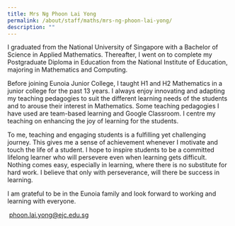 ```yaml
---
title: Mrs Ng Phoon Lai Yong
permalink: /about/staff/maths/mrs-ng-phoon-lai-yong/
description: ""
---
```

I graduated from the National University of Singapore with a Bachelor of Science in Applied Mathematics. Thereafter, I went on to complete my Postgraduate Diploma in Education from the National Institute of Education, majoring in Mathematics and Computing.

Before joining Eunoia Junior College, I taught H1 and H2 Mathematics in a junior college for the past 13 years. I always enjoy innovating and adapting my teaching pedagogies to suit the different learning needs of the students and to arouse their interest in Mathematics. Some teaching pedagogies I have used are team-based learning and Google Classroom. I centre my teaching on enhancing the joy of learning for the students.

To me, teaching and engaging students is a fulfilling yet challenging journey. This gives me a sense of achievement whenever I motivate and touch the life of a student. I hope to inspire students to be a committed lifelong learner who will persevere even when learning gets difficult. Nothing comes easy, especially in learning, where there is no substitute for hard work. I believe that only with perseverance, will there be success in learning.

I am grateful to be in the Eunoia family and look forward to working and learning with everyone.

 [phoon.lai.yong@ejc.edu.sg](mailto:phoon.lai.yong@ejc.edu.sg)